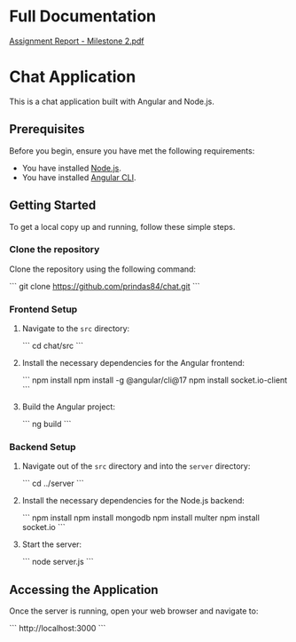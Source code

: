 # Full Documentation

[Assignment Report - Milestone 2.pdf](https://github.com/prindas84/chat/blob/4c6aedfaebd09511ccb9026369016470cd485e9b/Assignment%20Report%20-%20Milestone%202.pdf)

# Chat Application

This is a chat application built with Angular and Node.js.

## Prerequisites

Before you begin, ensure you have met the following requirements:
- You have installed [Node.js](https://nodejs.org/).
- You have installed [Angular CLI](https://angular.io/cli).

## Getting Started

To get a local copy up and running, follow these simple steps.

### Clone the repository

Clone the repository using the following command:

\```
git clone https://github.com/prindas84/chat.git
\```

### Frontend Setup

1. Navigate to the `src` directory:

   \```
   cd chat/src
   \```

2. Install the necessary dependencies for the Angular frontend:

   \```
   npm install
   npm install -g @angular/cli@17
   npm install socket.io-client
   \```

3. Build the Angular project:

   \```
   ng build
   \```

### Backend Setup

1. Navigate out of the `src` directory and into the `server` directory:

   \```
   cd ../server
   \```

2. Install the necessary dependencies for the Node.js backend:

   \```
   npm install
   npm install mongodb
   npm install multer
   npm install socket.io
   \```

3. Start the server:

   \```
   node server.js
   \```

## Accessing the Application

Once the server is running, open your web browser and navigate to:

\```
http://localhost:3000
\```
